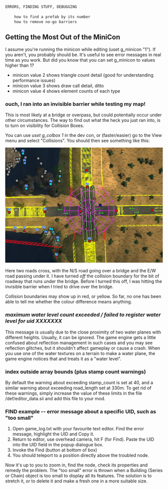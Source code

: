 
```
ERRORS, FINDING STUFF, DEBUGGING
	
	how to find a prefab by its number
	how to remove no-go barriers
```

## Getting the Most Out of the MiniCon

I assume you're running the minicon while editing (uset g_minicon "1").  If you aren't, you probably should be.  It's useful to see error messages in real time as you work.  But did you know that you can set g_minicon to values higher than 1?

* minicon value 2 shows triangle count detail (good for understanding performance issues)
* minicon value 3 shows draw call detail, ditto
* minicon value 4 shows element counts of each type 

### ouch, I ran into an invisible barrier while testing my map!

This is most likely at a bridge or overpass, but could potentially occur under other circumstances.  The way to find out what the heck you just ran into, is to turn on visibility for Collision Boxes.

You can use *uset g_colbox 1* in the dev con, or (faster/easier) go to the View menu and select "Collisions".  You should then see something like this:

![Collision View](img/CollisionView.PNG)

Here two roads cross, with the N/S road going over a bridge and the E/W road passing under it.  I have turned *off* the collision boundary for the bit of roadway that runs under the bridge.  Before I turned this off, I was hitting the invisible barrier when I tried to drive over the bridge.

Collision boundaries may show up in red, or yellow.  So far, no one has been able to tell me whether the colour difference means anything.

### *maximum water level count exceeded / failed to register water level for uid XXXXXXX*

This message is usually due to the close proximity of two water planes with different heights.  Usually, it can be ignored.  The game engine gets a little confused about reflection management in such cases and you may see reflection glitches, but it shouldn't affect gameplay or cause a crash.  When you use one of the water textures on a terrain to make a water plane, the game engine notices that and treats it as a "water level".

### index outside array bounds (plus stamp count warnings)

By default the warning about exceeding stamp_count is set at 40, and a similar warning about exceeding road_length set at 330m.
To get rid of these warnings, simply increase the value of these limits in the file /def/editor_data.sii and add this file to your mod.

### FIND example -- error message about a specific UID, such as "too small" 

1) Open game_log.txt with your favourite text editor.  Find the error message, highlight the UID and Copy it.
2) Return to editor, use overhead camera, hit F (for Find).  Paste the UID into the UID field in the popup dialogue box.
3) Invoke the Find (button at bottom of box)
4) You should teleport to a position directly above the troubled node.

Now it's up to you to zoom in, find the node, check its properties and remedy the problem.  The "too small" error is thrown when a Building (Series or Chain) object is too small to display all its features.  The solution is to stretch it, or to delete it and make a fresh one in a more suitable size.


